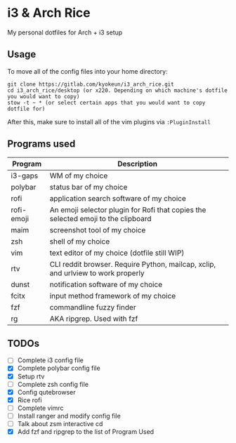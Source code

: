 # i3 & Arch Rice

My personal dotfiles for Arch + i3 setup

## Usage

To move all of the config files into your home directory:

```
git clone https://gitlab.com/kyokeun/i3_arch_rice.git
cd i3_arch_rice/desktop (or x220. Depending on which machine's dotfile you would want to copy)
stow -t ~ * (or select certain apps that you would want to copy dotfile for)
```

After this, make sure to install all of the vim plugins via `:PluginInstall`

## Programs used

| **Program** | **Description**                                                                   |
| -------     | -----------                                                                       |
| i3-gaps     | WM of my choice                                                                   |
| polybar     | status bar of my choice                                                           |
| rofi        | application search software of my choice                                          |
| rofi-emoji  | An emoji selector plugin for Rofi that copies the selected emoji to the clipboard |
| maim        | screenshot tool of my choice                                                      |
| zsh         | shell of my choice                                                                |
| vim         | text editor of my choice (dotfile still WIP)                                      |
| rtv         | CLI reddit browser. Require Python, mailcap, xclip, and urlview to work properly  |
| dunst       | notification software of my choice                                                |
| fcitx       | input method framework of my choice                                               |
| fzf         | commandline fuzzy finder                                                          |
| rg          | AKA ripgrep. Used with fzf                                                        |

## TODOs

- [ ] Complete i3 config file
- [x] Complete polybar config file 
- [x] Setup rtv
- [ ] Complete zsh config file 
- [x] Config qutebrowser
- [x] Rice rofi
- [ ] Complete vimrc
- [ ] Install ranger and modify config file 
- [ ] Talk about zsm interactive cd
- [x] Add fzf and ripgrep to the list of Program Used
